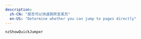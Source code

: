 ```yaml
---
description:
  zh-CN: "是否可以快速跳转至某页"
  en-US: "Determine whether you can jump to pages directly"
---
```


```html
nzShowQuickJumper
```
